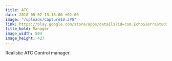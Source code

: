 ```yaml
---
title: ATC
date: 2018-05-02 13:18:00 +02:00
image: "/uploads/Capture10.JPG"
link: https://play.google.com/store/apps/details?id=com.EchoSierraStudio.ATCManager
title_bold: Manager
image_width: 504
image_height: 427
---
```


Realistic ATC Control manager.
